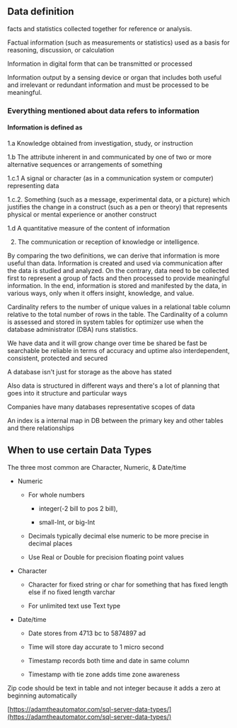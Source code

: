 ## Data definition  

facts and statistics collected together for reference or analysis. 

Factual information (such as measurements or statistics) used as a basis for reasoning, discussion, or calculation 

Information in digital form that can be transmitted or processed 

Information output by a sensing device or organ that includes both useful and irrelevant or redundant information and must be processed to be meaningful. 

### Everything mentioned about data refers to information  

#### Information is defined as  

1.a Knowledge obtained from investigation, study, or instruction 

1.b The attribute inherent in and communicated by one of two or more alternative sequences or arrangements of something 

1.c.1 A signal or character (as in a communication system or computer) representing data 

1.c.2. Something (such as a message, experimental data, or a picture) which justifies the change in a construct (such as a pen or theory) that represents physical or mental experience or another construct 

1.d A quantitative measure of the content of information 

2. The communication or reception of knowledge or intelligence. 

By comparing the two definitions, we can derive that information is more useful than data. Information is created and used via communication after the data is studied and analyzed. On the contrary, data need to be collected first to represent a group of facts and then processed to provide meaningful information. In the end, information is stored and manifested by the data, in various ways, only when it offers insight, knowledge, and value.




Cardinality refers to the number of unique values in a relational table column relative to the total number of rows in the table. The Cardinality of a column is assessed and stored in system tables for optimizer use when the database administrator (DBA) runs statistics. 

We have data and it will grow change over time be shared be fast be searchable be reliable in terms of accuracy and uptime also interdependent, consistent, protected and secured 

A database isn't just for storage as the above has stated 

Also data is structured in different ways and there's a lot of planning that goes into it structure and particular ways 

Companies have many databases representative scopes of data 

An index is a internal map in DB between the primary key and other tables and there relationships


## When to use certain Data Types

The three most common are Character, Numeric, & Date/time 

-   Numeric 
    
    -   For whole numbers  
        
        -   integer(-2 bill to pos 2 bill),  
            
        -   small-Int, or big-Int  
            
    -   Decimals typically decimal else numeric to be more precise in decimal places 
        
    -   Use Real or Double for precision floating point values 
        
    

-   Character 
    
    -   Character for fixed string or char for something that has fixed length else if no fixed length varchar  
        
    -   For unlimited text use Text type 
        
    

-   Date/time 
    
    -   Date stores from 4713 bc to 5874897 ad 
        
    -   Time will store day accurate to 1 micro second 
        
    -   Timestamp records both time and date in same column 
        
    -   Timestamp with tie zone adds time zone awareness 
        
    

Zip code should be text in table and not integer because it adds a zero at beginning automatically 

[https://adamtheautomator.com/sql-server-data-types/](https://adamtheautomator.com/sql-server-data-types/)